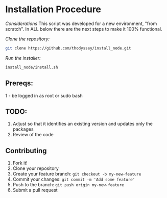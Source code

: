 # Installation Procedure

*Considerations*
This script was developed for a new environment, "from scratch".
In ALL below there are the next steps to make it 100% functional.

*Clone the repository:*
```bash
git clone https://github.com/thodyssey/install_node.git
```

*Run the installer:*
```bash
install_node/install.sh
```

## Prereqs:
1 - be logged in as root or sudo bash

## TODO:
1. Adjust so that it identifies an existing version and updates only the packages
2. Review of the code

## Contributing

1. Fork it!
2. Clone your repository
3. Create your feature branch: `git checkout -b my-new-feature`
4. Commit your changes: `git commit -m 'Add some feature'`
5. Push to the branch: `git push origin my-new-feature`
6. Submit a pull request
